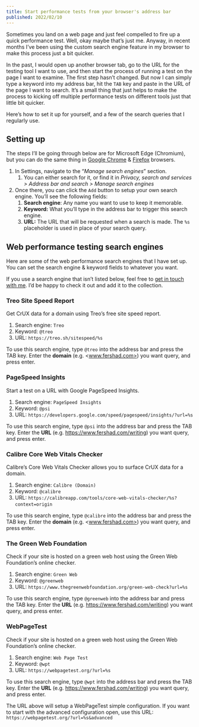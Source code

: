 ```yaml
---
title: Start performance tests from your browser's address bar
published: 2022/02/10
---
```


Sometimes you land on a web page and just feel compelled to fire up a quick performance test. Well, okay maybe that’s just me. Anyway, in recent months I’ve been using the custom search engine feature in my browser to make this process just a bit quicker.

In the past, I would open up another browser tab, go to the URL for the testing tool I want to use, and then start the process of running a test on the page I want to examine. The first step hasn’t changed. But now I can simply type a keyword into my address bar, hit the `TAB` key and paste in the URL of the page I want to search. It’s a small thing that just helps to make the process to kicking off multiple performance tests on different tools just that little bit quicker.

Here’s how to set it up for yourself, and a few of the search queries that I regularly use.

## Setting up

The steps I’ll be going through below are for Microsoft Edge (Chromium), but you can do the same thing in [Google Chrome](https://support.google.com/chrome/answer/95426) & [Firefox](https://support.mozilla.org/en-US/kb/add-or-remove-search-engine-firefox) browsers.

1. In Settings, navigate to the “_Manage search engines_” section.
    1. You can either search for it, or find it in _Privacy, search and services > Address bar and search > Manage search engines_
2. Once there, you can click the `Add` button to setup your own search engine. You’ll see the following fields:
    1. **Search engine**: Any name you want to use to keep it memorable.
    2. **Keyword:** What you’ll type in the address bar to trigger this search engine.
    3. **URL:** The URL that will be requested when a search is made. The `%s` placeholder is used in place of your search query.

## Web performance testing search engines

Here are some of the web performance search engines that I have set up. You can set the search engine & keyword fields to whatever you want.

If you use a search engine that isn’t listed below, feel free to [get in touch with me](mailto:itsfish@fershad.com). I’d be happy to check it out and add it to the collection.

### Treo Site Speed Report

Get CrUX data for a domain using Treo’s free site speed report.

1. Search engine: `Treo`
2. Keyword: `@treo`
3. URL: `https://treo.sh/sitespeed/%s`​

To use this search engine, type `@treo` into the address bar and press the TAB key. Enter the **domain** (e.g. <www.fershad.com>) you want query, and press enter.

### PageSpeed Insights

Start a test on a URL with Google PageSpeed Insights.

1. Search engine: `PageSpeed Insights`
2. Keyword: `@psi`
3. URL: `https://developers.google.com/speed/pagespeed/insights/?url=%s`​

To use this search engine, type `@psi` into the address bar and press the TAB key. Enter the **URL** (e.g. <https://www.fershad.com/writing>) you want query, and press enter.

### Calibre Core Web Vitals Checker

Calibre’s Core Web Vitals Checker allows you to surface CrUX data for a domain.

1. Search engine: `Calibre (Domain)`
2. Keyword: `@calibre`
3. URL: `https://calibreapp.com/tools/core-web-vitals-checker/%s?context=origin`​

To use this search engine, type `@calibre` into the address bar and press the TAB key. Enter the **domain** (e.g. <www.fershad.com>) you want query, and press enter.

### The Green Web Foundation

Check if your site is hosted on a green web host using the Green Web Foundation’s online checker.

1. Search engine: `Green Web`
2. Keyword: `@greenweb`
3. URL: `https://www.thegreenwebfoundation.org/green-web-check?url=%s`​

To use this search engine, type `@greenweb` into the address bar and press the TAB key. Enter the **URL** (e.g. <https://www.fershad.com/writing>) you want query, and press enter.

### WebPageTest

Check if your site is hosted on a green web host using the Green Web Foundation’s online checker.

1. Search engine: `Web Page Test`
2. Keyword: `@wpt`
3. URL: `https://webpagetest.org/?url=%s`​

To use this search engine, type `@wpt` into the address bar and press the TAB key. Enter the **URL** (e.g. <https://www.fershad.com/writing>) you want query, and press enter.

The URL above will setup a WebPageTest simple configuration. If you want to start with the advanced configuration open, use this URL: `https://webpagetest.org/?url=%s&advanced`
